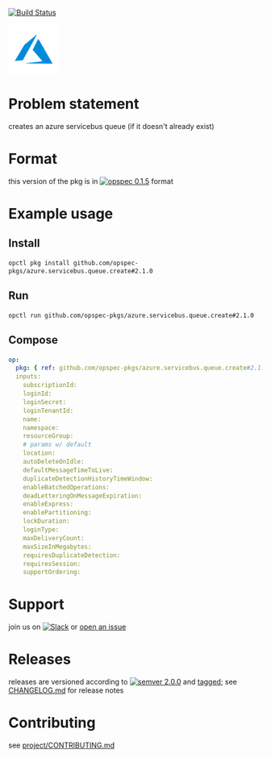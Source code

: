 [![Build Status](https://travis-ci.org/opspec-pkgs/azure.servicebus.queue.create.svg?branch=master)](https://travis-ci.org/opspec-pkgs/azure.servicebus.queue.create)

<img src="icon.svg" alt="icon" height="100px">

# Problem statement

creates an azure servicebus queue (if it doesn't already exist)

# Format

this version of the pkg is in [![opspec 0.1.5](https://img.shields.io/badge/opspec-0.1.5-brightgreen.svg?colorA=6b6b6b&colorB=fc16be)](https://opspec.io/0.1.5/packages.html) format

# Example usage

## Install

```shell
opctl pkg install github.com/opspec-pkgs/azure.servicebus.queue.create#2.1.0
```

## Run

```
opctl run github.com/opspec-pkgs/azure.servicebus.queue.create#2.1.0
```

## Compose

```yaml
op:
  pkg: { ref: github.com/opspec-pkgs/azure.servicebus.queue.create#2.1.0 }
  inputs:
    subscriptionId:
    loginId:
    loginSecret:
    loginTenantId:
    name:
    namespace:
    resourceGroup:
    # params w/ default
    location:
    autoDeleteOnIdle:
    defaultMessageTimeToLive:
    duplicateDetectionHistoryTimeWindow:
    enableBatchedOperations:
    deadLetteringOnMessageExpiration:
    enableExpress:
    enablePartitioning:
    lockDuration:
    loginType:
    maxDeliveryCount:
    maxSizeInMegabytes:
    requiresDuplicateDetection:
    requiresSession:
    supportOrdering:
```

# Support

join us on
[![Slack](https://opspec-slackin.herokuapp.com/badge.svg)](https://opspec-slackin.herokuapp.com/)
or
[open an issue](https://github.com/opspec-pkgs/azure.servicebus.queue.create/issues)

# Releases

releases are versioned according to
[![semver 2.0.0](https://img.shields.io/badge/semver-2.0.0-brightgreen.svg)](http://semver.org/spec/v2.0.0.html)
and [tagged](https://git-scm.com/book/en/v2/Git-Basics-Tagging); see
[CHANGELOG.md](CHANGELOG.md) for release notes

# Contributing

see
[project/CONTRIBUTING.md](https://github.com/opspec-pkgs/project/blob/master/CONTRIBUTING.md)
